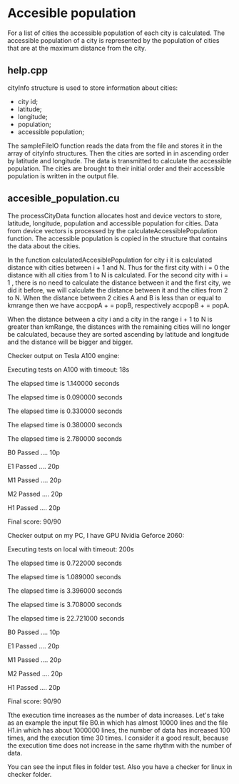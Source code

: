 # Accesible population

For a list of cities the accessible population of each city is calculated. The accessible population of a city is represented by the population of cities that are at the maximum distance from the city.

 ## help.cpp

cityInfo structure is used to store information about cities:
- city id;
- latitude;
- longitude;
- population;
- accessible population;

The sampleFileIO function reads the data from the file and stores it in the array of cityInfo structures. Then the cities are sorted in in ascending order by latitude and longitude. The data is transmitted to calculate the accessible population. The cities are brought to their initial order and their accessible population is written in the output file.


## accesible_population.cu

The processCityData function allocates host and device vectors to store, latitude, longitude, population and accessible population for cities. Data from device vectors is processed by the calculateAccessiblePopulation function. The accessible population is copied in the structure that contains the data about the cities.

In the function calculatedAccesiblePopulation for city i it is calculated distance with cities between i + 1 and N. Thus for the first city with i = 0 the distance with all cities from 1 to N is calculated. For the second city with i = 1 , there is no need to calculate the distance between it and the first city, we did it before, we will calculate the distance between it and the cities from 2 to N. When the distance between 2 cities A and B is less than or equal to kmrange then we have accpopA + = popB, respectively accpopB + = popA.

When the distance between a city i and a city in the range i + 1 to N is greater than kmRange, the distances with the remaining cities will no longer be calculated, because they are sorted ascending by latitude and longitude and the distance will be bigger and bigger.

Checker output on Tesla A100 engine:

Executing tests on A100 with timeout: 18s 

The elapsed time is 1.140000 seconds 

The elapsed time is 0.090000 seconds 

The elapsed time is 0.330000 seconds 

The elapsed time is 0.380000 seconds

The elapsed time is 2.780000 seconds

B0 Passed .... 10p 

E1 Passed .... 20p 

M1 Passed .... 20p 

M2 Passed .... 20p 

H1 Passed .... 20p

Final score: 90/90


Checker output on my PC, I have GPU Nvidia Geforce 2060:

Executing tests on local with timeout: 200s

The elapsed time is 0.722000 seconds 

The elapsed time is 1.089000 seconds 

The elapsed time is 3.396000 seconds 

The elapsed time is 3.708000 seconds 

The elapsed time is 22.721000 seconds

B0 Passed .... 10p 

E1 Passed .... 20p 

M1 Passed .... 20p 

M2 Passed .... 20p 

H1 Passed .... 20p

Final score: 90/90


Tthe execution time increases as the number of data increases. Let's take as an example the input file B0.in which has almost 10000 lines and the file H1.in which has about 1000000 lines, the number of data has increased 100 times, and the execution time 30 times. I consider it a good result, because the execution time does not increase in the same rhythm with the number of data.

You can see the input files in folder test. Also you have a checker for linux in checker folder.

